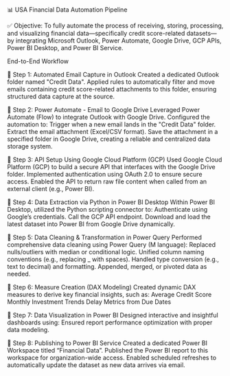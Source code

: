 📊 USA Financial Data Automation Pipeline

✅ Objective:
To fully automate the process of receiving, storing, processing, and visualizing financial data—specifically credit score-related datasets—by integrating Microsoft Outlook, Power Automate, Google Drive, GCP APIs, Power BI Desktop, and Power BI Service.

End-to-End Workflow

🔹 Step 1: Automated Email Capture in Outlook
Created a dedicated Outlook folder named "Credit Data".
Applied rules to automatically filter and move emails containing credit score-related attachments to this folder, ensuring structured data capture at the source.

🔹 Step 2: Power Automate - Email to Google Drive
Leveraged Power Automate (Flow) to integrate Outlook with Google Drive.
Configured the automation to:
Trigger when a new email lands in the "Credit Data" folder.
Extract the email attachment (Excel/CSV format).
Save the attachment in a specified folder in Google Drive, creating a reliable and centralized data storage system.

🔹 Step 3: API Setup Using Google Cloud Platform (GCP)
Used Google Cloud Platform (GCP) to build a secure API that interfaces with the Google Drive folder.
Implemented authentication using OAuth 2.0 to ensure secure access.
Enabled the API to return raw file content when called from an external client (e.g., Power BI).

🔹 Step 4: Data Extraction via Python in Power BI Desktop
Within Power BI Desktop, utilized the Python scripting connector to:
Authenticate using Google’s credentials.
Call the GCP API endpoint.
Download and load the latest dataset into Power BI from Google Drive dynamically.

🔹 Step 5: Data Cleaning & Transformation in Power Query
Performed comprehensive data cleaning using Power Query (M language):
Replaced nulls/outliers with median or conditional logic.
Unified column naming conventions (e.g., replacing _ with spaces).
Handled type conversion (e.g., text to decimal) and formatting.
Appended, merged, or pivoted data as needed.

🔹 Step 6: Measure Creation (DAX Modeling)
Created dynamic DAX measures to derive key financial insights, such as:
Average Credit Score
Monthly Investment Trends
Delay Metrics from Due Dates

🔹 Step 7: Data Visualization in Power BI
Designed interactive and insightful dashboards using:
Ensured report performance optimization with proper data modeling.

🔹 Step 8: Publishing to Power BI Service
Created a dedicated Power BI Workspace titled “Financial Data”.
Published the Power BI report to this workspace for organization-wide access.
Enabled scheduled refreshes to automatically update the dataset as new data arrives via email.

